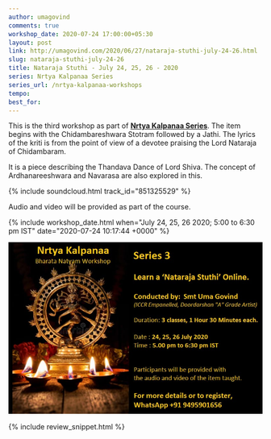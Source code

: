 ```yaml
---
author: umagovind
comments: true
workshop_date: 2020-07-24 17:00:00+05:30
layout: post
link: http://umagovind.com/2020/06/27/nataraja-stuthi-july-24-26.html
slug: nataraja-stuthi-july-24-26
title: Nataraja Stuthi - July 24, 25, 26 - 2020
series: Nrtya Kalpanaa Series
series_url: /nrtya-kalpanaa-workshops
tempo:
best_for:
---
```


This is the third workshop as part of **[Nrtya Kalpanaa Series](/nrtya-kalpanaa-workshops)**.
The item begins with the Chidambareshwara Stotram followed by a Jathi. The lyrics of the kriti is from the point of view of a devotee praising the Lord Nataraja of Chidambaram.

It is a piece describing the Thandava Dance of Lord Shiva. The concept of Ardhanareeshwara and Navarasa are also explored in this.

{% include soundcloud.html track_id="851325529"  %}
<br/>

Audio and video will be provided as part of the course.

{% include workshop_date.html when="July 24, 25, 26  2020; 5:00 to 6:30 pm IST" date="2020-07-24 10:17:44 +0000" %}


![](/assets/images/nataraja-stuthi.jpeg)
<div/>


{% include review_snippet.html %}
